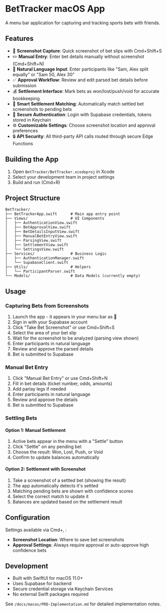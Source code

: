 # BetTracker macOS App

A menu bar application for capturing and tracking sports bets with friends.

## Features

- 📸 **Screenshot Capture**: Quick screenshot of bet slips with Cmd+Shift+S
- ✏️ **Manual Entry**: Enter bet details manually without screenshot (Cmd+Shift+N)
- 💬 **Natural Language Input**: Enter participants like "Sam, Alex split equally" or "Sam 50, Alex 30"
- ✅ **Approval Workflow**: Review and edit parsed bet details before submission
- 💰 **Settlement Interface**: Mark bets as won/lost/push/void for accurate bookkeeping
- 🎯 **Smart Settlement Matching**: Automatically match settled bet screenshots to pending bets
- 🔐 **Secure Authentication**: Login with Supabase credentials, tokens stored in Keychain
- ⚙️ **Customizable Settings**: Choose screenshot location and approval preferences
- 🔒 **API Security**: All third-party API calls routed through secure Edge Functions

## Building the App

1. Open `BetTracker/BetTracker.xcodeproj` in Xcode
2. Select your development team in project settings
3. Build and run (Cmd+R)

## Project Structure

```
BetTracker/
├── BetTrackerApp.swift      # Main app entry point
├── Views/                   # UI Components
│   ├── AuthenticationView.swift
│   ├── BetApprovalView.swift
│   ├── BetDetailsInputView.swift
│   ├── ManualBetEntryView.swift
│   ├── ParsingView.swift
│   ├── SettlementView.swift
│   └── SettingsView.swift
├── Services/                # Business Logic
│   ├── AuthenticationManager.swift
│   └── SupabaseClient.swift
├── Utils/                   # Helpers
│   └── ParticipantParser.swift
└── Models/                  # Data Models (currently empty)
```

## Usage

### Capturing Bets from Screenshots
1. Launch the app - it appears in your menu bar as 🎲
2. Sign in with your Supabase account
3. Click "Take Bet Screenshot" or use Cmd+Shift+S
4. Select the area of your bet slip
5. Wait for the screenshot to be analyzed (parsing view shown)
6. Enter participants in natural language
7. Review and approve the parsed details
8. Bet is submitted to Supabase

### Manual Bet Entry
1. Click "Manual Bet Entry" or use Cmd+Shift+N
2. Fill in bet details (ticket number, odds, amounts)
3. Add parlay legs if needed
4. Enter participants in natural language
5. Review and approve the details
6. Bet is submitted to Supabase

### Settling Bets

#### Option 1: Manual Settlement
1. Active bets appear in the menu with a "Settle" button
2. Click "Settle" on any pending bet
3. Choose the result: Won, Lost, Push, or Void
4. Confirm to update balances automatically

#### Option 2: Settlement with Screenshot
1. Take a screenshot of a settled bet (showing the result)
2. The app automatically detects it's settled
3. Matching pending bets are shown with confidence scores
4. Select the correct match to update it
5. Balances are updated based on the settlement result

## Configuration

Settings available via Cmd+, :
- **Screenshot Location**: Where to save bet screenshots
- **Approval Settings**: Always require approval or auto-approve high confidence bets

## Development

- Built with SwiftUI for macOS 11.0+
- Uses Supabase for backend
- Secure credential storage via Keychain Services
- No external Swift packages required

See `/docs/macos/PRD-Implementation.md` for detailed implementation notes.